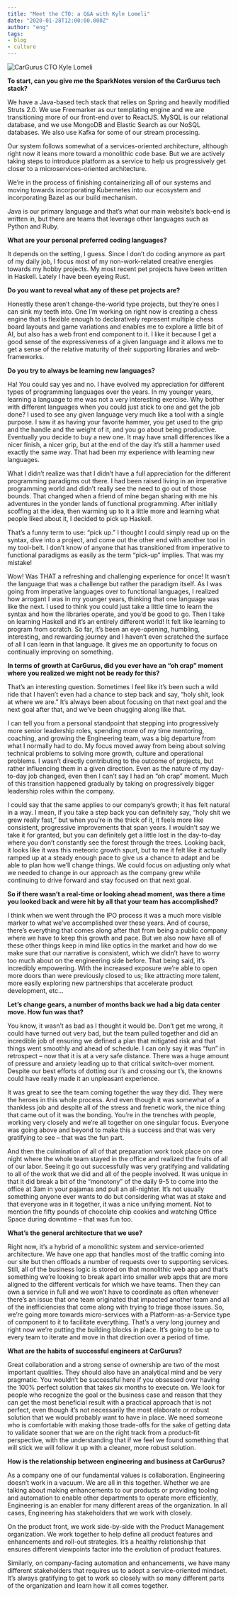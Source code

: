 ```yaml
---
title: "Meet the CTO: a Q&A with Kyle Lomeli"
date: "2020-01-28T12:00:00.000Z"
author: "eng"
tags:
- blog
- culture
---
```

![CarGurus CTO Kyle Lomeli](Kyle.jpg)

**To start, can you give me the SparkNotes version of the CarGurus tech stack?**

We have a Java-based tech stack that relies on Spring and heavily modified Struts 2.0. We use Freemarker as our templating engine and we are transitioning more of our front-end over to ReactJS. MySQL is our relational database, and we use MongoDB and Elastic Search as our NoSQL databases. We also use Kafka for some of our stream processing.
 
Our system follows somewhat of a services-oriented architecture, although right now it leans more toward a monolithic code base. But we are actively taking steps to introduce platform as a service to help us progressively get closer to a microservices-oriented architecture.

We’re in the process of finishing containerizing all of our systems and moving towards incorporating Kubernetes into our ecosystem and incorporating Bazel as our build mechanism. 

Java is our primary language and that’s what our main website’s back-end is written in, but there are teams that leverage other languages such as Python and Ruby.

**What are your personal preferred coding languages?**

It depends on the setting, I guess. Since I don’t do coding anymore as part of my daily job, I focus most of my non-work-related creative energies towards my hobby projects. My most recent pet projects have been written in Haskell. Lately I have been eyeing Rust.

**Do you want to reveal what any of these pet projects are?**

Honestly these aren’t change-the-world type projects, but they’re ones I can sink my teeth into. One I’m working on right now is creating a chess engine that is flexible enough to declaratively represent multiple chess board layouts and game variations and enables me to explore a little bit of AI, but also has a web front end component to it. I like it because I get a good sense of the expressiveness of a given language and it allows me to get a sense of the relative maturity of their supporting libraries and web-frameworks.

**Do you try to always be learning new languages?**

Ha! You could say yes and no. I have evolved my appreciation for different types of programming languages over the years. In my younger years, learning a language to me was not a very interesting exercise. Why bother with different languages when you could just stick to one and get the job done? I used to see any given language very much like a tool with a single purpose. I saw it as having your favorite hammer, you get used to the grip and the handle and the weight of it, and you go about being productive. Eventually you decide to buy a new one. It may have small differences like a nicer finish, a nicer grip, but at the end of the day it’s still a hammer used exactly the same way. That had been my experience with learning new languages. 

What I didn’t realize was that I didn’t have a full appreciation for the different programming paradigms out there. I had been raised living in an imperative programming world and didn’t really see the need to go out of those bounds. That changed when a friend of mine began sharing with me his adventures in the yonder lands of functional programming. After initially scoffing at the idea, then warming up to it a little more and learning what people liked about it, I decided to pick up Haskell.

That’s a funny term to use: “pick up.” I thought I could simply read up on the syntax, dive into a project, and come out the other end with another tool in my tool-belt. I don’t know of anyone that has transitioned from imperative to functional paradigms as easily as the term “pick-up” implies. That was my mistake! 

Wow! Was THAT a refreshing and challenging experience for once! It wasn’t the language that was a challenge but rather the paradigm itself. As I was going from imperative languages over to functional languages, I realized how arrogant I was in my younger years, thinking that one language was like the next. I used to think you could just take a little time to learn the syntax and how the libraries operate, and you’d be good to go. Then I take on learning Haskell and it’s an entirely different world! It felt like learning to program from scratch. So far, it’s been an eye-opening, humbling, interesting, and rewarding journey and I haven’t even scratched the surface of all I can learn in that language. It gives me an opportunity to focus on continually improving on something.

**In terms of growth at CarGurus, did you ever have an “oh crap” moment where you realized we might not be ready for this?**

That’s an interesting question. Sometimes I feel like it’s been such a wild ride that I haven’t even had a chance to step back and say, “holy shit, look at where we are.” It’s always been about focusing on that next goal and the next goal after that, and we’ve been chugging along like that. 

I can tell you from a personal standpoint that stepping into progressively more senior leadership roles, spending more of my time mentoring, coaching, and growing the Engineering team, was a big departure from what I normally had to do. My focus moved away from being about solving technical problems to solving more growth, culture and operational problems. I wasn’t directly contributing to the outcome of projects, but rather influencing them in a given direction. Even as the nature of my day-to-day job changed, even then I can’t say I had an “oh crap” moment. Much of this transition happened gradually by taking on progressively bigger leadership roles within the company. 

I could say that the same applies to our company’s growth; it has felt natural in a way. I mean, if you take a step back you can definitely say, “holy shit we grew really fast,” but when you’re in the thick of it, it feels more like consistent, progressive improvements that span years. I wouldn’t say we take it for granted, but you can definitely get a little lost in the day-to-day where you don’t constantly see the forest through the trees. Looking back, it looks like it was this meteoric growth spurt, but to me it felt like it actually ramped up at a steady enough pace to give us a chance to adapt and be able to plan how we’ll change things. We could focus on adjusting only what we needed to change in our approach as the company grew while continuing to drive forward and stay focused on that next goal. 

**So if there wasn’t a real-time or looking ahead moment, was there a time you looked back and were hit by all that your team has accomplished?**

I think when we went through the IPO process it was a much more visible marker to what we’ve accomplished over these years. And of course, there’s everything that comes along after that from being a public company where we have to keep this growth and pace. But we also now have all of these other things keep in mind like optics in the market and how do we make sure that our narrative is consistent, which we didn’t have to worry too much about on the engineering side before. That being said, it’s incredibly empowering. With the increased exposure we’re able to open more doors than were previously closed to us; like attracting more talent, more easily exploring new partnerships that accelerate product development, etc… 

**Let’s change gears, a number of months back we had a big data center move. How fun was that?**

You know, it wasn’t as bad as I thought it would be. Don’t get me wrong, it could have turned out very bad, but the team pulled together and did an incredible job of ensuring we defined a plan that mitigated risk and that things went smoothly and ahead of schedule. I can only say it was “fun” in retrospect – now that it is at a very safe distance. There was a huge amount of pressure and anxiety leading up to that critical switch-over moment. Despite our best efforts of dotting our i’s and crossing our t’s, the knowns could have really made it an unpleasant experience. 

It was great to see the team coming together the way they did. They were the heroes in this whole process. And even though it was somewhat of a thankless job and despite all of the stress and frenetic work, the nice thing that came out of it was the bonding. You’re in the trenches with people, working very closely and we’re all together on one singular focus. Everyone was going above and beyond to make this a success and that was very gratifying to see – that was the fun part. 

And then the culmination of all of that preparation work took place on one night where the whole team stayed in the office and realized the fruits of all of our labor. Seeing it go out successfully was very gratifying and validating to all of the work that we did and all of the people involved. It was unique in that it did break a bit of the “monotony” of the daily 9-5 to come into the office at 3am in your pajamas and pull an all-nighter. It’s not usually something anyone ever wants to do but considering what was at stake and that everyone was in it together, it was a nice unifying moment. Not to mention the fifty pounds of chocolate chip cookies and watching Office Space during downtime – that was fun too.

**What’s the general architecture that we use?**

Right now, it’s a hybrid of a monolithic system and service-oriented architecture. We have one app that handles most of the traffic coming into our site but then offloads a number of requests over to supporting services. Still, all of the business logic is stored on that monolithic web app and that’s something we’re looking to break apart into smaller web apps that are more aligned to the different verticals for which we have teams. Then they can own a service in full and we won’t have to coordinate as often whenever there’s an issue that one team originated that impacted another team and all of the inefficiencies that come along with trying to triage those issues. So, we’re going more towards micro-services with a Platform-as-a-Service type of component to it to facilitate everything. That’s a very long journey and right now we’re putting the building blocks in place. It’s going to be up to every team to iterate and move in that direction over a period of time.

**What are the habits of successful engineers at CarGurus?**

Great collaboration and a strong sense of ownership are two of the most important qualities. They should also have an analytical mind and be very pragmatic. You wouldn’t be successful here if you obsessed over having the 100% perfect solution that takes six months to execute on. We look for people who recognize the goal or the business case and reason that they can get the most beneficial result with a practical approach that is not perfect, even though it’s not necessarily the most elaborate or robust solution that we would probably want to have in place. We need someone who is comfortable with making those trade-offs for the sake of getting data to validate sooner that we are on the right track from a product-fit perspective, with the understanding that if we feel we found something that will stick we will follow it up with a cleaner, more robust solution.

**How is the relationship between engineering and business at CarGurus?**

As a company one of our fundamental values is collaboration. Engineering doesn’t work in a vacuum. We are all in this together. Whether we are talking about making enhancements to our products or providing tooling and automation to enable other departments to operate more efficiently, Engineering is an enabler for many different areas of the organization. In all cases, Engineering has stakeholders that we work with closely. 

On the product front, we work side-by-side with the Product Management organization. We work together to help define all product features and enhancements and roll-out strategies. It’s a healthy relationship that ensures different viewpoints factor into the evolution of product features. 

Similarly, on company-facing automation and enhancements, we have many different stakeholders that requires us to adopt a service-oriented mindset. It’s always gratifying to get to work so closely with so many different parts of the organization and learn how it all comes together.
